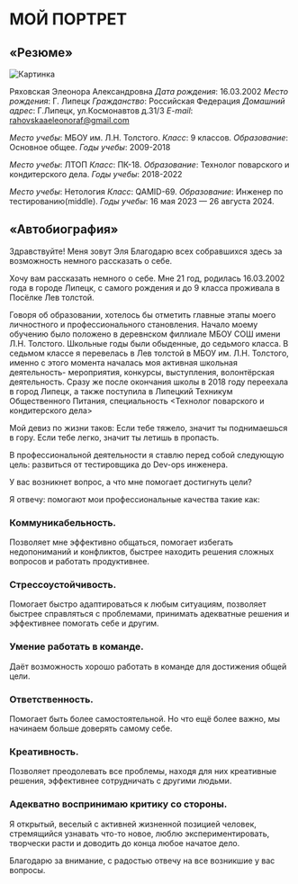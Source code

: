 # МОЙ ПОРТРЕТ #
## «Резюме» ##

![Картинка](https://vk.com/elchik_mimimi?z=photo212504287_457272276%2Fphotos212504287)

Ряховская Элеонора Александровна
_Дата рождения_: 16.03.2002
_Место рождения_: Г. Липецк
_Гражданство_: Российская Федерация
_Домашний адрес_: Г.Липецк, ул.Космонавтов д.31/3
_E-mail_: rahovskaaeleonoraf@gmail.com


_Место учебы_: МБОУ им. Л.Н. Толстого.
_Класс_: 9 классов.
_Образование_: Основное общее.
_Годы учебы_: 2009-2018


_Место учебы_: ЛТОП
_Класс_: ПК-18.
_Образование_: Технолог поварского и кондитерского дела.
_Годы учебы_: 2018-2022


_Место учебы_: Нетология
_Класс_: QAMID-69.
_Образование_: Инженер по тестированию(middle).
_Годы учебы_: 16 мая 2023 — 26 августа 2024.



## «Автобиография» ##

Здравствуйте! Меня зовут Эля Благодарю всех собравшихся здесь за возможность немного рассказать о себе.

Хочу вам рассказать немного о себе. Мне 21 год, родилась 16.03.2002 года в городе Липецк, с самого рождения и до 9 класса проживала в Посёлке Лев толстой.

Говоря об образовании, хотелось бы отметить главные этапы моего личностного и профессионального становления. Начало моему обучению было положено в деревнском филлиале МБОУ СОШ имени Л.Н. Толстого. Школьные годы были обыденные, до седьмого класса.  В седьмом классе я перевелась в Лев толстой в МБОУ им. Л.Н. Толстого, именно с этого момента началась моя активная школьная деятельность- мероприятия, конкурсы, выступления, волонтёрская деятельность. Сразу же после окончания школы в 2018 году переехала в город Липецк, а также поступила в Липецкий Техникум Общественного Питания, специальность <Технолог поварского и кондитерского дела>

Мой девиз по жизни таков: Если тебе тяжело, значит ты поднимаешься в гору. Если тебе легко, значит ты летишь в пропасть.

В профессиональной деятельности я ставлю перед собой следующую цель: развиться от тестировщика до Dev-ops инженера.

У вас возникнет вопрос, а что мне помогает достигнуть цели?

Я отвечу: помогают мои профессиональные качества такие как:

### Коммуникабельность. ###
Позволяет мне эффективно общаться, помогает избегать недопониманий и конфликтов, быстрее находить решения сложных вопросов и работать продуктивнее.

### Стрессоустойчивость. ###
Помогает быстро адаптироваться к любым ситуациям, позволяет быстрее справляться с проблемами, принимать адекватные решения и эффективнее помогать себе и другим.

### Умение работать в команде. ###
Даёт возможность хорошо работать в команде для достижения общей цели.

### Ответственность. ###
Помогает быть более самостоятельной. Но что ещё более важно, мы начинаем больше доверять самому себе.

### Креативность. ###
Позволяет преодолевать все проблемы, находя для них креативные решения, эффективнее сотрудничать с другими людьми.

### Адекватно воспринимаю критику со стороны. ###
Я открытый, веселый с активней жизненной позицией человек, стремящийся узнавать что-то новое, люблю экспериментировать, творчески расти и доводить до конца любое начатое дело.

Благодарю за внимание, с радостью отвечу на все возникшие у вас вопросы.